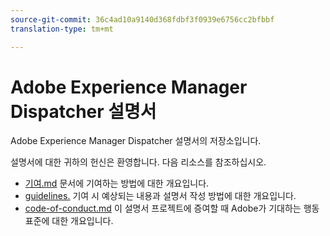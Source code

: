 ```yaml
---
source-git-commit: 36c4ad10a9140d368fdbf3f0939e6756cc2bfbbf
translation-type: tm+mt

---
```

# Adobe Experience Manager Dispatcher 설명서

Adobe Experience Manager Dispatcher 설명서의 저장소입니다.

설명서에 대한 귀하의 헌신은 환영합니다. 다음 리소스를 참조하십시오.

* [기여.md](contributing.md) 문서에 기여하는 방법에 대한 개요입니다.
* [guidelines.](guidelines.md) 기여 시 예상되는 내용과 설명서 작성 방법에 대한 개요입니다.
* [code-of-conduct.md](code-of-conduct.md) 이 설명서 프로젝트에 증여할 때 Adobe가 기대하는 행동 표준에 대한 개요입니다.

